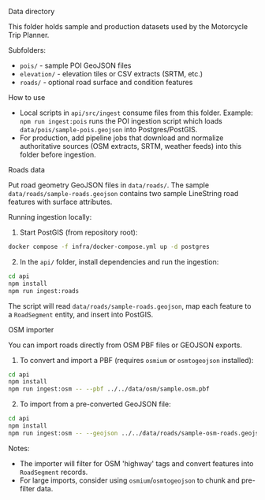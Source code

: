 Data directory

This folder holds sample and production datasets used by the Motorcycle Trip Planner.

Subfolders:
- `pois/` - sample POI GeoJSON files
- `elevation/` - elevation tiles or CSV extracts (SRTM, etc.)
- `roads/` - optional road surface and condition features

How to use
- Local scripts in `api/src/ingest` consume files from this folder. Example: `npm run ingest:pois` runs the POI ingestion script which loads `data/pois/sample-pois.geojson` into Postgres/PostGIS.
- For production, add pipeline jobs that download and normalize authoritative sources (OSM extracts, SRTM, weather feeds) into this folder before ingestion.

Roads data

Put road geometry GeoJSON files in `data/roads/`. The sample `data/roads/sample-roads.geojson` contains two sample LineString road features with surface attributes.

Running ingestion locally:

1. Start PostGIS (from repository root):

```bash
docker compose -f infra/docker-compose.yml up -d postgres
```

2. In the `api/` folder, install dependencies and run the ingestion:

```bash
cd api
npm install
npm run ingest:roads
```

The script will read `data/roads/sample-roads.geojson`, map each feature to a `RoadSegment` entity, and insert into PostGIS.

OSM importer

You can import roads directly from OSM PBF files or GEOJSON exports.

1. To convert and import a PBF (requires `osmium` or `osmtogeojson` installed):

```bash
cd api
npm install
npm run ingest:osm -- --pbf ../../data/osm/sample.osm.pbf
```

2. To import from a pre-converted GeoJSON file:

```bash
cd api
npm install
npm run ingest:osm -- --geojson ../../data/roads/sample-osm-roads.geojson
```

Notes:
- The importer will filter for OSM 'highway' tags and convert features into `RoadSegment` records.
- For large imports, consider using `osmium`/`osmtogeojson` to chunk and pre-filter data.
